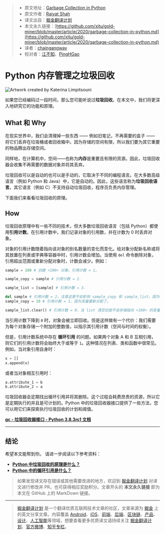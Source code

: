 > * 原文地址：[Garbage Collection in Python](https://medium.com/better-programming/garbage-collection-in-python-6dca154ae1dd)
> * 原文作者：[Raivat Shah](https://medium.com/@raivat)
> * 译文出自：[掘金翻译计划](https://github.com/xitu/gold-miner)
> * 本文永久链接：[https://github.com/xitu/gold-miner/blob/master/article/2020/garbage-collection-in-python.md](https://github.com/xitu/gold-miner/blob/master/article/2020/garbage-collection-in-python.md)
> * 译者：[chaingangway](https://github.com/chaingangway)
> * 校对者：[江不知](https://github.com/JalanJiang)、[PingHGao](https://github.com/PingHGao)

# Python 内存管理之垃圾回收

![Artwork created by [Katerina Limpitsouni](https://twitter.com/ninalimpi)](https://cdn-images-1.medium.com/max/2298/1*GPhtmRdktXK9Aldvyl02yw.png)

如果您已经编码过一段时间，那么您可能听说过**垃圾回收**。在本文中，我们将更深入地研究它的功能和原理。

## What 和 Why

在现实世界中，我们会清理掉一些东西 —— 例如旧笔记，不再需要的盒子 —— 将它们丢弃在垃圾桶或者回收箱中。因为存储的空间有限，所以我们要为其它重要的物品腾出存储空间。

同样地，在计算机中，空间——也称为**内存**是重要且有限的资源。因此，垃圾回收器会收集不再需要的数据对象并将其丢弃。

垃圾回收可以是自动的也可以是手动的，它取决于不同的编程语言。在大多数高级语言（例如 Python 和 Java）中，它是自动的。因此，这些语言称为**垃圾回收语言**。其它语言（例如 C）不支持自动垃圾回收，程序员负责内存管理。

下面我们来看看垃圾回收的原理。

## How

垃圾回收原理中有一些不同的技术，但大多数垃圾回收语言（包括 Python）都使用**引用计数**。在引用计数中，我们记录对象的引用数，并在计数为 0 时丢弃对象。

对象的引用计数随着指向该对象的别名数量的变化而变化。给对象分配新名称或将其放置在列表或字典等容器中时，引用计数会增加。当使用 `del` 命令删除对象，引用超出范围或重新分配对象时，计数会减少。例如：

```python
sample = 100 # 创建 <100> 对象，引用计数 = 1。

sample_copy = sample # 引用计数 = 2. 

sample_list = [sample] # 引用计数 = 3.

del sample # 引用计数 = 2。注意这里不会影响 sample_copy 和 sample_list，因为它们直接指向 <100>。
sample_copy = 10 # 引用计数 = 1，因为变量重新分配了。

sample_list.clear() # 引用计数 = 0，当 list 清空后就不会存储指向 <100> 的变量了。
```

当引用计数下降到 `0` 时，对象会被立即回收。但是这样做有一个代价：我们需要为每个对象存储一个附加的整数值，以指示其引用计数（空间与时间的权衡）。

但是，引用计数系统中存在 **循环引用** 的问题。如果两个对象 A 和 B 互相引用，则它们的引用计数将会始终大于或等于 `1`。这种情况在列表、类和函数中很常见。例如，当对象引用自身时：

```python
x = []
x.append(x)
```

或者当对象相互引用时：

```python
a.attribute_1 = b
b.attribute_2 = a
```

垃圾回收器会定期找出循环引用并将其删除。这个过程会耗费昂贵的资源，所以它是定期执行的并且是可计划的。Python 中的垃圾回收器接口提供了一些方法，您可以用它们来探索执行垃圾回收的计划和阈值。

[**gc - 垃圾回收器接口 - Python 3.8.3rc1 文档**](https://docs.python.org/3.7/library/gc.html)

---

## 结论


希望本文能帮到你。
请进一步阅读以下参考资料：

- [**Python 中垃圾回收的原理是什么？**](https://www.tutorialspoint.com/How-does-garbage-collection-work-in-Python)
- [**Python 中的循环引用是什么？**](https://stackoverflow.com/questions/9910774/what-is-a-reference-cycle-in-python)

> 如果发现译文存在错误或其他需要改进的地方，欢迎到 [掘金翻译计划](https://github.com/xitu/gold-miner) 对译文进行修改并 PR，也可获得相应奖励积分。文章开头的 **本文永久链接** 即为本文在 GitHub 上的 MarkDown 链接。

---

> [掘金翻译计划](https://github.com/xitu/gold-miner) 是一个翻译优质互联网技术文章的社区，文章来源为 [掘金](https://juejin.im) 上的英文分享文章。内容覆盖 [Android](https://github.com/xitu/gold-miner#android)、[iOS](https://github.com/xitu/gold-miner#ios)、[前端](https://github.com/xitu/gold-miner#前端)、[后端](https://github.com/xitu/gold-miner#后端)、[区块链](https://github.com/xitu/gold-miner#区块链)、[产品](https://github.com/xitu/gold-miner#产品)、[设计](https://github.com/xitu/gold-miner#设计)、[人工智能](https://github.com/xitu/gold-miner#人工智能)等领域，想要查看更多优质译文请持续关注 [掘金翻译计划](https://github.com/xitu/gold-miner)、[官方微博](http://weibo.com/juejinfanyi)、[知乎专栏](https://zhuanlan.zhihu.com/juejinfanyi)。
